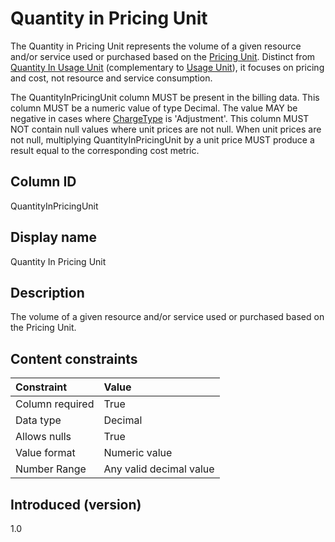 # Quantity in Pricing Unit

The Quantity in Pricing Unit represents the volume of a given resource and/or service used or purchased based on the [Pricing Unit](#pricingunit). Distinct from [Quantity In Usage Unit](#quantityinusageunit) (complementary to [Usage Unit](#usageunit)), it focuses on pricing and cost, not resource and service consumption.

The QuantityInPricingUnit column MUST be present in the billing data. This column MUST be a numeric value of type Decimal. The value MAY be negative in cases where [ChargeType](#chargetype) is 'Adjustment'. This column MUST NOT contain null values where unit prices are not null. When unit prices are not null, multiplying QuantityInPricingUnit by a unit price MUST produce a result equal to the corresponding cost metric.

## Column ID

QuantityInPricingUnit

## Display name

Quantity In Pricing Unit

## Description

The volume of a given resource and/or service used or purchased based on the Pricing Unit.

## Content constraints

|    Constraint   |      Value                |
|:----------------|:--------------------------|
| Column required | True                      |
| Data type       | Decimal                   |
| Allows nulls    | True                      |
| Value format    | Numeric value             |
| Number Range    | Any valid decimal value   |

## Introduced (version)

1.0
